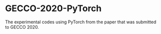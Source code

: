 # GECCO-2020-PyTorch
The experimental codes using PyTorch from the paper that was submitted to GECCO 2020.
